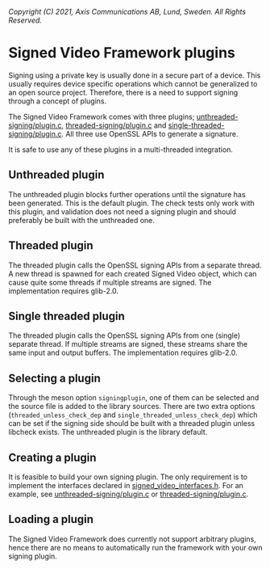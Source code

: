 *Copyright (C) 2021, Axis Communications AB, Lund, Sweden. All Rights Reserved.*

# Signed Video Framework plugins

Signing using a private key is usually done in a secure part of a device. This usually requires
device specific operations which cannot be generalized to an open source project. Therefore, there
is a need to support signing through a concept of plugins.

The Signed Video Framework comes with three plugins;
[unthreaded-signing/plugin.c](./unthreaded-signing/plugin.c),
[threaded-signing/plugin.c](./threaded-signing/plugin.c) and
[single-threaded-signing/plugin.c](./single-threaded-signing/plugin.c). All three use OpenSSL APIs
to generate a signature.

It is safe to use any of these plugins in a multi-threaded integration.

## Unthreaded plugin
The unthreaded plugin blocks further operations until the signature has been generated. This is the
default plugin. The check tests only work with this plugin, and validation does not need a signing
plugin and should preferably be built with the unthreaded one.

## Threaded plugin
The threaded plugin calls the OpenSSL signing APIs from a separate thread. A new thread is spawned
for each created Signed Video object, which can cause quite some threads if multiple streams are
signed. The implementation requires glib-2.0.

## Single threaded plugin
The threaded plugin calls the OpenSSL signing APIs from one (single) separate thread. If multiple
streams are signed, these streams share the same input and output buffers. The implementation
requires glib-2.0.

## Selecting a plugin
Through the meson option `signingplugin`, one of them can be selected and the source file is added
to the library sources. There are two extra options (`threaded_unless_check_dep` and
`single_threaded_unless_check_dep`) which can be set if the signing side should be built with a
threaded plugin unless libcheck exists. The unthreaded plugin is the library default.

## Creating a plugin

It is feasible to build your own signing plugin. The only requirement is to implement the
interfaces declared in [signed_video_interfaces.h](../src/includes/signed_video_interfaces.h). For
an example, see [unthreaded-signing/plugin.c](./unthreaded-signing/plugin.c) or
[threaded-signing/plugin.c](./threaded-signing/plugin.c).

## Loading a plugin

The Signed Video Framework does currently not support arbitrary plugins, hence there are no means
to automatically run the framework with your own signing plugin.
